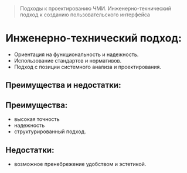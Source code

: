 > Подходы к проектированию ЧМИ. Инженерно-технический подход к созданию пользовательского интерфейса

# Инженерно-технический подход:
- Ориентация на функциональность и надежность.
- Использование стандартов и нормативов.
- Подход с позиции системного анализа и проектирования.

## Преимущества и недостатки:
## Преимущества:
- высокая точность
- надежность
- структурированный подход.
## Недостатки: 
- возможное пренебрежение удобством и эстетикой.
